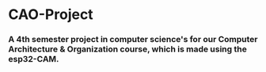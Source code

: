 # CAO-Project
### A 4th semester project in computer science's for our Computer Architecture &amp; Organization course, which is made using the esp32-CAM.
